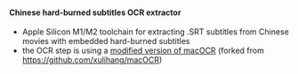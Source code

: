 #### Chinese hard-burned subtitles OCR extractor

- Apple Silicon M1/M2 toolchain for extracting .SRT subtitles from Chinese movies with embedded hard-burned subtitles
- the OCR step is using a [modified version of macOCR](https://github.com/glowinthedark/macOCR) (forked from https://github.com/xulihang/macOCR)
